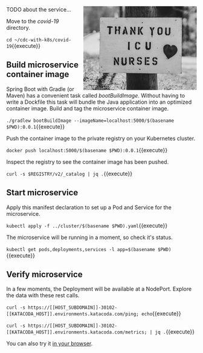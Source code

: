 <img align="right" src="./assets/nicholas-bartos-CzZcuJABONQ-unsplash.jpg" width="300">
TODO about the service...


Move to the _covid-19_ directory.

`cd ~/cdc-with-k8s/covid-19`{{execute}}

## Build microservice container image

Spring Boot with Gradle (or Maven) has a convenient task called _bootBuildImage_. Without having to write a Dockfile this task will bundle the Java application into an optimized container image. Build and tag the  microservice container image.

`./gradlew bootBuildImage --imageName=localhost:5000/$(basename $PWD):0.0.1`{{execute}}

Push the container image to the private registry on your Kubernetes cluster.

`docker push localhost:5000/$(basename $PWD):0.0.1`{{execute}}

Inspect the registry to see the container image has been pushed.

`curl -s $REGISTRY/v2/_catalog | jq .`{{execute}}

## Start microservice

Apply this manifest declaration to set up a Pod and Service for the microservice.

`kubectl apply -f ../cluster/$(basename $PWD).yaml`{{execute}}

The microservice will be running in a moment, so check it's status.

`kubectl get pods,deployments,services -l app=$(basename $PWD)`{{execute}}

## Verify microservice

In a few moments, the Deployment will be available at a NodePort. Explore the data with these rest calls.

`curl -s https://[[HOST_SUBDOMAIN]]-30102-[[KATACODA_HOST]].environments.katacoda.com/ping; echo`{{execute}}

`curl -s https://[[HOST_SUBDOMAIN]]-30102-[[KATACODA_HOST]].environments.katacoda.com/metrics; | jq .`{{execute}}

You can also try it [in your browser](https://[[HOST_SUBDOMAIN]]-30102-[[KATACODA_HOST]].environments.katacoda.com/metrics).
